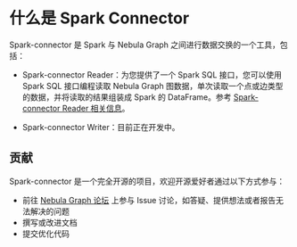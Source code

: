# 什么是 Spark Connector

Spark-connector 是 Spark 与 Nebula Graph 之间进行数据交换的一个工具，包括：

- Spark-connector Reader：为您提供了一个 Spark SQL 接口，您可以使用 Spark SQL 接口编程读取 Nebula Graph 图数据，单次读取一个点或边类型的数据，并将读取的结果组装成 Spark 的 DataFrame。参考 [Spark-connector Reader 相关信息](reader/screader-ug-what-is-sparkconnector-reader.md)。

- Spark-connector Writer：目前正在开发中。

## 贡献

Spark-connector 是一个完全开源的项目，欢迎开源爱好者通过以下方式参与：

- 前往 [Nebula Graph 论坛](https://discuss.nebula-graph.com.cn/ "点击前往“Nebula Graph 论坛") 上参与 Issue 讨论，如答疑、提供想法或者报告无法解决的问题
- 撰写或改进文档
- 提交优化代码
